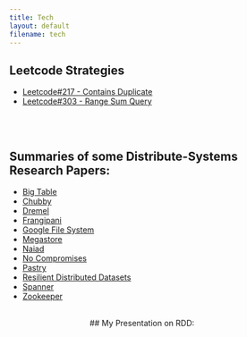 ```yaml
---
title: Tech 
layout: default
filename: tech 
--- 
```


## Leetcode Strategies
* [Leetcode#217 - Contains Duplicate](/dsvinod90/leetcode/217)
* [Leetcode#303 - Range Sum Query](/dsvinod90/leetcode/303)

<br /> <br />
## Summaries of some Distribute-Systems Research Papers:
* [Big Table](/dsvinod90/research_papers/big_table)
* [Chubby](/dsvinod90/research_papers/chubby)
* [Dremel](/dsvinod90/research_papers/dremel)
* [Frangipani](/dsvinod90/research_papers/frangipani)
* [Google File System](/dsvinod90/research_papers/gfs)
* [Megastore](/dsvinod90/research_papers/megastore)
* [Naiad](/dsvinod90/research_papers/naiad)
* [No Compromises](/dsvinod90/research_papers/no_compromises)
* [Pastry](/dsvinod90/research_papers/pastry)
* [Resilient Distributed Datasets](/dsvinod90/research_papers/rdd)
* [Spanner](/dsvinod90/research_papers/spanner)
* [Zookeeper](/dsvinod90/research_papers/zookeeper)
<br /> <br />
<div align="center">
## My Presentation on RDD:
<a href="/dsvinod90/research_papers/rdd_presentation_pdf.pdf"><object style="margin-right: 30px;" data="/dsvinod90/research_papers/rdd_presentation_pdf.pdf" type="application/pdf" width="330" height="300"></object></a>
</div>
